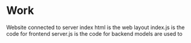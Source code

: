 # Work
Website connected to server
index html is the web layout
index.js is the code for frontend
server.js is the code for backend
models are used to 
